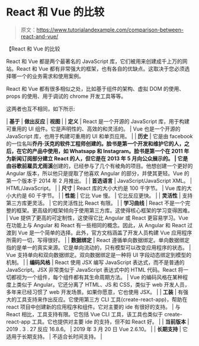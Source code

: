 # React 和 Vue 的比较

> 原文：<https://www.tutorialandexample.com/comparison-between-react-and-vue/>

【React 和 Vue 的比较

React 和 Vue 都是两个最著名的 JavaScript 库，它们被用来创建成千上万的网站。React 和 Vue 都有非常强大的框架，也有各自的优缺点。这取决于您必须选择哪一个的业务需求和使用案例。

React 和 Vue 都有很多相似之处，比如基于组件的架构、虚拟 DOM 的使用、props 的使用、用于调试的 chrome 开发工具等等。

这两者也互不相同，如下所示:

| **基于** | **做出反应** | **视图** |
| **定义** | React 是一个开源的 JavaScript 库，用于构建可重用的 UI 组件。它是声明性的、高效的和灵活的。 | Vue 也是一个开源的 JavaScript 库，也用于构建可重用的 UI 和单页应用。 |
| **历史** | 它是由 facebook 的一位名叫**乔丹·沃克的软件工程师创建的。**脸书是第一个开发和维护它的人，之后，在它的产品中使用，如 **Whatsapp 和 Instagram。**脸书是第一个在 2011 年为新闻订阅部分建立 React 的人，但它是在 2013 年 5 月**向公众展示的。** | 它是由谷歌前雇员**尤雨溪**创建的，已经参与了几个有棱角的项目。他想创建一个更好的 Angular 版本，所以他只是提取了他喜欢 Angular 的部分，并使其更轻。Vue 的第一个版本于 2014 年 2 月推出。 |
| **首选语言** | JavaScript/JavaScript XML。 | HTML/JavaScript。 |
| **尺寸** | React 库的大小大约是 100 千字节。 | Vue 库的大小大约是 60 千字节。 |
| **性能** | 它比 Vue 慢。 | 它比反应更快。 |
| **灵活性** | 支持第三方库更灵活。 | 它的灵活性比 React 有限。 |
| **学习曲线** | React 不是一个完整的框架。更高级的框架倾向于使用第三方库。这使得核心框架的学习变得困难。 | Vue 提供了更高的可定制性，这使得它比 Angular 或 React 更容易学习。Vue 在功能上与 Angular 和 React 有一些相同的概念。因此，从 Angular 和 React 过渡到 Vue 是一个简单的选择。此外，官方文档涵盖了开发人员构建 Vue 应用程序所需的一切，写得很好。 |
| **数据绑定** | React 遵循单向数据绑定。单向数据绑定指的是单一的真实来源。它是单向流动的，只有模型可以改变应用程序的状态。 | Vue 支持单向和双向数据绑定。双向数据绑定是一种将 UI 字段动态绑定到模型的机制。 |
| **编码风格** | React 使用 JSX 编写 JavaScript 表达式，而不是普通的 JavaScript。JSX 非常类似于 JavaScript 表达式中的 HTML 代码。React 将一切都视为一个组件，每个组件都有其生命周期方法。 | Vue 的编码风格在某种程度上类似于 Angular。它还分离了 HTML、JS 和 CSS，类似于 web 开发人员，多年来已经习惯了 web 开发场景。如果你愿意，它也使用 JSX。 |
| **工装** | 有强大的工具支持来作出反应。它使用第三方 CLI 工具(create-react-app)，帮助在 react 项目中创建新的应用程序和组件。它对主要的 ide 有很好的支持。 | 与 React 相比，工具支持有限。它包括 Vue CLI 工具，该工具也类似于 create-react-app 工具。它也提供对主要 ide 的支持，但不如 React 好。 |
| **当前版本** | 2019 . 3 . 27 反应 16.8.6。 | 2019 年 3 月 20 日 Vue 2.6.10。 |
| **长期支持** | 它适用于长期支持。 | 不适合长时间支持。 |